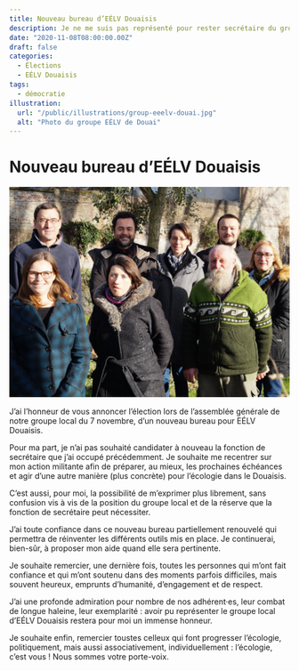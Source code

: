 ```yaml
---
title: Nouveau bureau d’EÉLV Douaisis
description: Je ne me suis pas représenté pour rester secrétaire du groupe local, mes explications sur ce choix.
date: "2020-11-08T08:00:00.00Z"
draft: false
categories:
  - Élections
  - EÉLV Douaisis
tags:
  - démocratie
illustration:
  url: "/public/illustrations/group-eeelv-douai.jpg"
  alt: "Photo du groupe EÉLV de Douai"
---
```


# Nouveau bureau d’EÉLV Douaisis

![Photo du groupe EÉLV de Douai](/public/illustrations/group-eeelv-douai.jpg)

J’ai l’honneur de vous annoncer l’élection lors de l’assemblée générale de notre groupe local du 7 novembre, d’un nouveau bureau pour EÉLV Douaisis.

Pour ma part, je n’ai pas souhaité candidater à nouveau la fonction de secrétaire que j’ai occupé précédemment. Je souhaite me recentrer sur mon action militante afin de préparer, au mieux, les prochaines échéances et agir d’une autre manière (plus concrète) pour l’écologie dans le Douaisis.

C’est aussi, pour moi, la possibilité de m’exprimer plus librement, sans confusion vis à vis de la position du groupe local et de la réserve que la fonction de secrétaire peut nécessiter.

J’ai toute confiance dans ce nouveau bureau partiellement renouvelé qui permettra de réinventer les différents outils mis en place. Je continuerai, bien-sûr, à proposer mon aide quand elle sera pertinente.

Je souhaite remercier, une dernière fois, toutes les personnes qui m’ont fait confiance et qui m’ont soutenu dans des moments parfois difficiles, mais souvent heureux, emprunts d’humanité, d’engagement et de respect.

J’ai une profonde admiration pour nombre de nos adhérent·es, leur combat de longue haleine, leur exemplarité : avoir pu représenter le groupe local d’EÉLV Douaisis restera pour moi un immense honneur.

Je souhaite enfin, remercier toustes celleux qui font progresser l’écologie, politiquement, mais aussi associativement, individuellement : l’écologie, c’est vous ! Nous sommes votre porte-voix.
